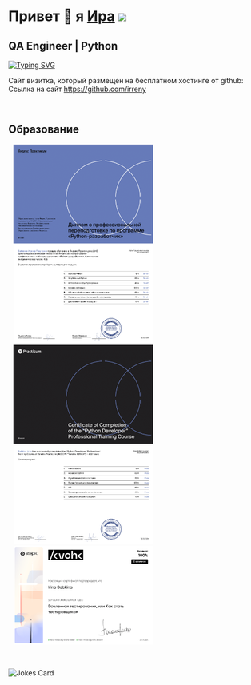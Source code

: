 Привет 👋 я [Ира](https://github.com/irreny) ![](https://github.com/irreny) 
======================

QA Engineer | Python
---------------

[![Typing SVG](https://readme-typing-svg.herokuapp.com?color=%2336BCF7&lines=Testing+life)](https://git.io/typing-svg)

Сайт визитка, который размещен на бесплатном хостинге от github: Ссылка на сайт https://github.com/irreny

<br>

## Образование
[<img src="/pythonRUS-1.png" width="280px" hspace="10px" alt="Диплом»">](https://raw.githubusercontent.com/irreny/irreny/main/pythonRUS-1.png)
[<img src="/pythonRUS-2.png" width="280px" hspace="10px" alt="Диплом»">](https://raw.githubusercontent.com/irreny/irreny/main/pythonRUS-2.png)
[<img src="/pythonEN-1.png" width="280px" hspace="10px" alt="Диплом»">](https://raw.githubusercontent.com/irreny/irreny/main/pythonEN-1.png)
[<img src="/pythonEN-2.png" width="280px" hspace="10px" alt="Диплом»">](https://raw.githubusercontent.com/irreny/irreny/main/pythonEN-2.png)
[<img src="/stepik.png" width="280px" hspace="10px" alt="Диплом»">](https://raw.githubusercontent.com/irreny/irreny/main/stepik.png)

<br>

![Jokes Card](https://readme-jokes.vercel.app/api)
